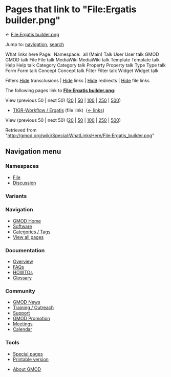 <div id="mw-page-base" class="noprint">

</div>

<div id="mw-head-base" class="noprint">

</div>

<div id="content" class="mw-body" role="main">

<span id="top"></span>

<div id="mw-js-message" style="display:none;">

</div>



# <span dir="auto">Pages that link to "File:Ergatis builder.png"</span>

<div id="bodyContent">

<div id="contentSub">

← [File:Ergatis
builder.png](/wiki/File:Ergatis_builder.png "File:Ergatis builder.png")

</div>

<div id="jump-to-nav" class="mw-jump">

Jump to: [navigation](#mw-navigation), [search](#p-search)

</div>

<div id="mw-content-text">

What links here Page:  Namespace:  all (Main) Talk User User talk GMOD
GMOD talk File File talk MediaWiki MediaWiki talk Template Template talk
Help Help talk Category Category talk Property Property talk Type Type
talk Form Form talk Concept Concept talk Filter Filter talk Widget
Widget talk

Filters
[Hide](/mediawiki/index.php?title=Special:WhatLinksHere/File:Ergatis_builder.png&hidetrans=1 "Special:WhatLinksHere/File:Ergatis builder.png")
transclusions \|
[Hide](/mediawiki/index.php?title=Special:WhatLinksHere/File:Ergatis_builder.png&hidelinks=1 "Special:WhatLinksHere/File:Ergatis builder.png")
links \|
[Hide](/mediawiki/index.php?title=Special:WhatLinksHere/File:Ergatis_builder.png&hideredirs=1 "Special:WhatLinksHere/File:Ergatis builder.png")
redirects \|
[Hide](/mediawiki/index.php?title=Special:WhatLinksHere/File:Ergatis_builder.png&hideimages=1 "Special:WhatLinksHere/File:Ergatis builder.png")
file links

The following pages link to **[File:Ergatis
builder.png](/wiki/File:Ergatis_builder.png "File:Ergatis builder.png")**:

View (previous 50 \| next 50)
([20](/mediawiki/index.php?title=Special:WhatLinksHere/File:Ergatis_builder.png&limit=20 "Special:WhatLinksHere/File:Ergatis builder.png")
\|
[50](/mediawiki/index.php?title=Special:WhatLinksHere/File:Ergatis_builder.png&limit=50 "Special:WhatLinksHere/File:Ergatis builder.png")
\|
[100](/mediawiki/index.php?title=Special:WhatLinksHere/File:Ergatis_builder.png&limit=100 "Special:WhatLinksHere/File:Ergatis builder.png")
\|
[250](/mediawiki/index.php?title=Special:WhatLinksHere/File:Ergatis_builder.png&limit=250 "Special:WhatLinksHere/File:Ergatis builder.png")
\|
[500](/mediawiki/index.php?title=Special:WhatLinksHere/File:Ergatis_builder.png&limit=500 "Special:WhatLinksHere/File:Ergatis builder.png"))

- [TIGR-Workflow /
  Ergatis](/wiki/TIGR-Workflow_/_Ergatis "TIGR-Workflow / Ergatis")
  (file link) ‎ <span class="mw-whatlinkshere-tools">([←
  links](/mediawiki/index.php?title=Special:WhatLinksHere&target=TIGR-Workflow+%2F+Ergatis "Special:WhatLinksHere"))</span>

View (previous 50 \| next 50)
([20](/mediawiki/index.php?title=Special:WhatLinksHere/File:Ergatis_builder.png&limit=20 "Special:WhatLinksHere/File:Ergatis builder.png")
\|
[50](/mediawiki/index.php?title=Special:WhatLinksHere/File:Ergatis_builder.png&limit=50 "Special:WhatLinksHere/File:Ergatis builder.png")
\|
[100](/mediawiki/index.php?title=Special:WhatLinksHere/File:Ergatis_builder.png&limit=100 "Special:WhatLinksHere/File:Ergatis builder.png")
\|
[250](/mediawiki/index.php?title=Special:WhatLinksHere/File:Ergatis_builder.png&limit=250 "Special:WhatLinksHere/File:Ergatis builder.png")
\|
[500](/mediawiki/index.php?title=Special:WhatLinksHere/File:Ergatis_builder.png&limit=500 "Special:WhatLinksHere/File:Ergatis builder.png"))

</div>

<div class="printfooter">

Retrieved from
"<http://gmod.org/wiki/Special:WhatLinksHere/File:Ergatis_builder.png>"

</div>

<div id="catlinks" class="catlinks catlinks-allhidden">

</div>

<div class="visualClear">

</div>

</div>

</div>

<div id="mw-navigation">

## Navigation menu

<div id="mw-head">



<div id="left-navigation">

<div id="p-namespaces" class="vectorTabs" role="navigation"
aria-labelledby="p-namespaces-label">

### Namespaces

- <span id="ca-nstab-image"><a href="/wiki/File:Ergatis_builder.png" accesskey="c"
  title="View the file page [c]">File</a></span>
- <span id="ca-talk"><a
  href="/mediawiki/index.php?title=File_talk:Ergatis_builder.png&amp;action=edit&amp;redlink=1"
  accesskey="t"
  title="Discussion about the content page [t]">Discussion</a></span>

</div>

<div id="p-variants" class="vectorMenu emptyPortlet" role="navigation"
aria-labelledby="p-variants-label">

### 

### Variants[](#)

<div class="menu">

</div>

</div>

</div>





</div>

</div>

</div>

<div id="mw-panel">

<div id="p-logo" role="banner">

<a href="/wiki/Main_Page"
style="background-image: url(http://gmod.org/images/GMOD-cogs.png);"
title="Visit the main page"></a>

</div>

<div id="p-Navigation" class="portal" role="navigation"
aria-labelledby="p-Navigation-label">

### Navigation

<div class="body">

- <span id="n-GMOD-Home">[GMOD Home](/wiki/Main_Page)</span>
- <span id="n-Software">[Software](/wiki/GMOD_Components)</span>
- <span id="n-Categories-.2F-Tags">[Categories /
  Tags](/wiki/Categories)</span>
- <span id="n-View-all-pages">[View all
  pages](/wiki/Special:AllPages)</span>

</div>

</div>

<div id="p-Documentation" class="portal" role="navigation"
aria-labelledby="p-Documentation-label">

### Documentation

<div class="body">

- <span id="n-Overview">[Overview](/wiki/Overview)</span>
- <span id="n-FAQs">[FAQs](/wiki/Category:FAQ)</span>
- <span id="n-HOWTOs">[HOWTOs](/wiki/Category:HOWTO)</span>
- <span id="n-Glossary">[Glossary](/wiki/Glossary)</span>

</div>

</div>

<div id="p-Community" class="portal" role="navigation"
aria-labelledby="p-Community-label">

### Community

<div class="body">

- <span id="n-GMOD-News">[GMOD News](/wiki/GMOD_News)</span>
- <span id="n-Training-.2F-Outreach">[Training /
  Outreach](/wiki/Training_and_Outreach)</span>
- <span id="n-Support">[Support](/wiki/Support)</span>
- <span id="n-GMOD-Promotion">[GMOD
  Promotion](/wiki/GMOD_Promotion)</span>
- <span id="n-Meetings">[Meetings](/wiki/Meetings)</span>
- <span id="n-Calendar">[Calendar](/wiki/Calendar)</span>

</div>

</div>

<div id="p-tb" class="portal" role="navigation"
aria-labelledby="p-tb-label">

### Tools

<div class="body">

- <span id="t-specialpages"><a href="/wiki/Special:SpecialPages" accesskey="q"
  title="A list of all special pages [q]">Special pages</a></span>
- <span id="t-print"><a
  href="/mediawiki/index.php?title=Special:WhatLinksHere/File:Ergatis_builder.png&amp;printable=yes"
  rel="alternate" accesskey="p"
  title="Printable version of this page [p]">Printable version</a></span>

</div>

</div>

</div>

</div>

<div id="footer" role="contentinfo">

- <span id="footer-places-about">[About
  GMOD](/wiki/GMOD:About "GMOD:About")</span>

<!-- -->






</div>
